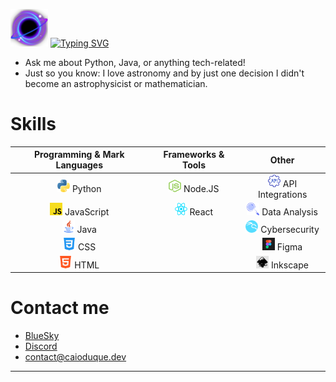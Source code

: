 <img src="./blackhole1.png" alt="blackhole" width="60" height="60"> <a href="https://git.io/typing-svg"><img src="https://readme-typing-svg.demolab.com?font=Fira+Code&pause=1000&color=8D72DA&width=435&lines=Hi+there!" alt="Typing SVG" /></a>

- Ask me about Python, Java, or anything tech-related!
- Just so you know: I love astronomy and by just one decision I didn't become an astrophysicist or mathematician.

# Skills

| **Programming & Mark Languages** | **Frameworks & Tools** | **Other** |
| :------------------------------: | :--------------------: | :-------: |
| <a href="https://www.python.org"><img src="./programming_emotes/langPython.png" alt="Python" width="20" height="20"></a> Python | <a href="https://nodejs.org/"><img src="./programming_emotes/NodeJS.png" alt="Node.js" width="20" height="20"></a> Node.JS | <a href="https://rapidapi.com/collection/top-free-apis"><img src="./duques_API.png" alt="API Integrations" width="20" height="20"></a> API Integrations |
| <a href="https://www.javascript.com"><img src="./programming_emotes/JavaScript.png" alt="JavaScript" width="20" height="20"></a> JavaScript | <a href="https://reactjs.org/"><img src="./programming_emotes/react.png" alt="React" width="20" height="20"></a> React | <a href="https://github.com/CyberSecurityUP/OSCE3-Complete-Guide?tab=readme-ov-file#osce-and-osee-study-guide-"><img src="./blurple4.png" alt="Data Analysis" width="20" height="20"></a> Data Analysis |
| <a href="https://www.java.com"><img src="./programming_emotes/langJava.png" alt="Java" width="20" height="20"></a> Java | | <a href="https://www.kali.org"><img src="./wkalikalib.png" alt="Kali Linux" width="20" height="20"></a> Cybersecurity |
| <a href="https://www.w3.org/Style/CSS/"><img src="./programming_emotes/CSS.png" alt="CSS" width="20" height="20"></a> CSS | | <a href="https://www.figma.com"><img src="./figma.png" alt="Figma" width="20" height="20"></a> Figma |
| <a href="https://html.spec.whatwg.org/"><img src="./programming_emotes/HTML.png" alt="HTML" width="20" height="20"></a> HTML | | <a href="https://inkscape.org"><img src="./inkscape.png" alt="Inkscape" width="20" height="20"></a> Inkscape |



# Contact me
- [BlueSky](<https://bsky.app/profile/caioduque.dev>)
- [Discord](<https://discord.gg/B9aeaWq2UH>)
- contact@caioduque.dev

---
